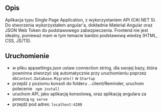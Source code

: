 ## Opis
Aplikacja typu Single Page Application, z wykorzystaniem API (C#/.NET 5). Do stworzenia wykorzystałem angular'a, dokładnie Material Angular oraz JSON Web Token do podstawowego zabezpieczenia. Frontend nie jest idealny, ponieważ mam w tym temacie bardzo podstawową wiedzę (HTML, CSS, JS/TS).

## Uruchomienie
- w pliku appsettings.json ustaw connection string, dla swojej bazy, która powninna stworzyć się automatycznie przy uruchomieniu poprzez ```dbContext.Database.Migrate()``` w ```Startup```
- przejdź z poziomu konsoli do folderu ...client/Reminder, uruchom polecenie ``` npm install```
- uruchom API, jako aplikację konsolową, oraz aplikację angulara za pomocą ```ng serve```
- przejdź pod adres: ```localhost:4200```
